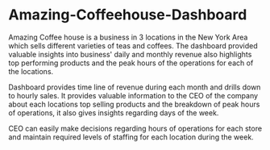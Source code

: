 # Amazing-Coffeehouse-Dashboard

Amazing Coffee house is a business in 3 locations in the New York Area which sells different varieties of teas and coffees. The dashboard provided valuable insights into business' daily and monthly revenue also highlights top performing products and the peak hours of the operations for each of the locations.

Dashboard provides time line of revenue during each month and drills down to hourly sales. It provides valuable information to the CEO of the company about each locations top selling products and the breakdown of peak hours of operations, it also gives insights regarding days of the week.

CEO can easily make decisions regarding hours of operations for each store and maintain required levels of staffing for each location during the week.
